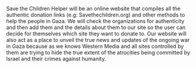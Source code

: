 Save the Children Helper will be an online website that compiles all the authentic donation links (e.g: Savethechildren.org) and other methods to help the people in Gaza. We will check the organizations for authenticity and then add them and the details about them to our site so the user can decide for themselves which site they want to donate to. Our website will also act as a place to unveil the true news and updates of the ongoing war in Gaza because as we knows Western Media and all sites controlled by them are trying to hide the true extent of the atrocities being committed by Israel and their crimes against humanity.
